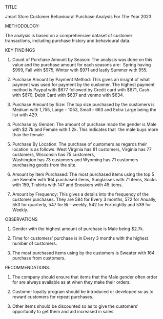 TITLE

Jmart Store Customer Behavioural Purchase Analysis For The Year 2023




METHODOLOGY:

The analysis is based on a comprehensive dataset of customer transactions, including purchase history and behavioural data.




KEY FINDINGS

1. Count of Purchase Amount by Season: The analysis was done on this value and the purchase amount for each seasons are:  Spring having $999, Fall with $975, Winter with $971 and lastly     Summer with 955.


2. Purchase Amount by Payment Method: This gives an insight of what payment was used for payment by the customer. The highest payment method is Paypal with $677 followed by Credit card      with $671, Cash with $670, Debit Card with $637 and venmo with $634.


3. Purchase Amount by Size: The top size purchased by the customers is Medium with 1,755, Large - 1053, Small - 663 and Extra Large being the list with 429.


4. Purchase by Gender: The amount of purchase made the gender is Male with $2.7k and Female with 1.2k. This indicates that  the male buys more than the female.


5. Purchase By Location: The purchase of customers as regards their location is as follows: West Virginia has 81 customers, Virginia has 77 customers, Wisconsin has 75 customers,         
   Washington has 73 customers and Wyoming has 71 customers purchasing goods from the site.


6. Amount by Item Purchased: The most purchased items using the top 5 are Sweater with 164 purchased items, Sunglasses with 71 items, Socks with 159, T-shirts with 147 and Sneakers with 
   45 items.


7. Amount by Frequency: This gives a details into the frequency of the customer purchases. They are 584 for Every 3 months, 572 for Anually, 553 for quarterly, 547 for Bi - weekly, 542 
   for Fortnightly and 539 for Weekly.



OBSERVATIONS

1. Gender with the highest amount of purchase is Male being $2.7k.

2. Time for customers' purchase is in Every 3 months with the highest number of customers.

3. The most purchased items using by the customers is Sweater with 164 purchase from customers.



RECOMMENDATIONS.

1. The company should ensure that items that the Male gender often order for are always available as at when they make their orders.

2. Customer loyalty program should be introduced or developed so as to reward customers for repeat purchases.

3. Other items should be discounted so as to give the customers' opportunity to get them and aid increased in sales.
